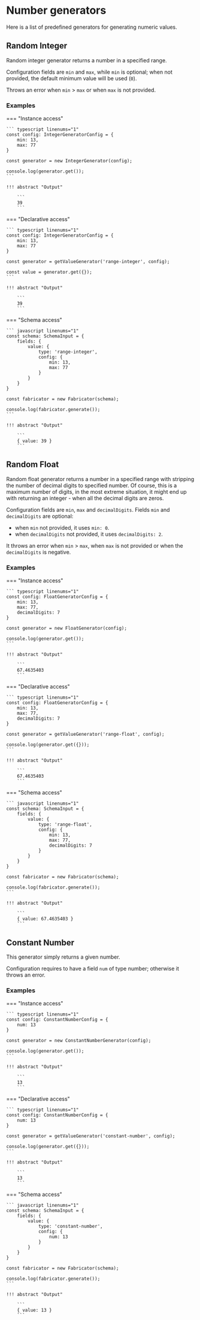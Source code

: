 # Number generators

Here is a list of predefined generators for generating numeric values.


## Random Integer

Random integer generator returns a number in a specified range.

Configuration fields are `min` and `max`, while `min` is optional; when not provided, the
default minimum value will be used (`0`).

Throws an error when `min` > `max` or when `max` is not provided.

### Examples

=== "Instance access"

    ``` typescript linenums="1"
    const config: IntegerGeneratorConfig = {
        min: 13,
        max: 77
    }
    
    const generator = new IntegerGenerator(config);
    
    console.log(generator.get());
    ```
    
    !!! abstract "Output"

        ```
        39
        ```


=== "Declarative access"

    ``` typescript linenums="1"
    const config: IntegerGeneratorConfig = {
        min: 13,
        max: 77
    }
    
    const generator = getValueGenerator('range-integer', config);
    
    const value = generator.get({});
    ```
    
    !!! abstract "Output"

        ```
        39
        ```

=== "Schema access"

    ``` javascript linenums="1"
    const schema: SchemaInput = {
        fields: {
            value: {
                type: 'range-integer',
                config: {
                    min: 13,
                    max: 77
                }
            }
        }
    }
        
    const fabricator = new Fabricator(schema);
        
    console.log(fabricator.generate());
    ```
    
    !!! abstract "Output"

        ```
        { value: 39 }
        ```


## Random Float

Random float generator returns a number in a specified range with stripping the number
of decimal digits to specified number. Of course, this is a maximum number of digits,
in the most extreme situation, it might end up with returning an integer - when all the
decimal digits are zeros.

Configuration fields are `min`, `max` and `decimalDigits`. Fields `min` and `decimalDigits` are optional:

- when `min` not provided, it uses `min: 0`.
- when `decimalDigits` not provided, it uses `decimalDigits: 2`.

It throws an error when `min` > `max`, when `max` is not provided or
when the `decimalDigits` is negative.


### Examples

=== "Instance access"

    ``` typescript linenums="1"
    const config: FloatGeneratorConfig = {
        min: 13,
        max: 77,
        decimalDigits: 7
    }
    
    const generator = new FloatGenerator(config);
    
    console.log(generator.get());
    ```
    
    !!! abstract "Output"

        ```
        67.4635403
        ```


=== "Declarative access"

    ``` typescript linenums="1"
    const config: FloatGeneratorConfig = {
        min: 13,
        max: 77,
        decimalDigits: 7
    }
    
    const generator = getValueGenerator('range-float', config);
    
    console.log(generator.get({}));
    ```
    
    !!! abstract "Output"

        ```
        67.4635403
        ```

=== "Schema access"

    ``` javascript linenums="1"
    const schema: SchemaInput = {
        fields: {
            value: {
                type: 'range-float',
                config: {
                    min: 13,
                    max: 77,
                    decimalDigits: 7
                }
            }
        }
    }
        
    const fabricator = new Fabricator(schema);
    
    console.log(fabricator.generate());
    ```
    
    !!! abstract "Output"

        ```
        { value: 67.4635403 }
        ```


## Constant Number

This generator simply returns a given number.

Configuration requires to have a field `num` of type number; otherwise it throws an error.


### Examples

=== "Instance access"

    ``` typescript linenums="1"
    const config: ConstantNumberConfig = {
        num: 13
    }
    
    const generator = new ConstantNumberGenerator(config);
    
    console.log(generator.get());
    ```
    
    !!! abstract "Output"

        ```
        13
        ```


=== "Declarative access"

    ``` typescript linenums="1"
    const config: ConstantNumberConfig = {
        num: 13
    }
    
    const generator = getValueGenerator('constant-number', config);
    
    console.log(generator.get({}));
    ```
    
    !!! abstract "Output"

        ```
        13
        ```

=== "Schema access"

    ``` javascript linenums="1"
    const schema: SchemaInput = {
        fields: {
            value: {
                type: 'constant-number',
                config: {
                    num: 13
                }
            }
        }
    }
        
    const fabricator = new Fabricator(schema);
    
    console.log(fabricator.generate());
    ```
    
    !!! abstract "Output"

        ```
        { value: 13 }
        ```
